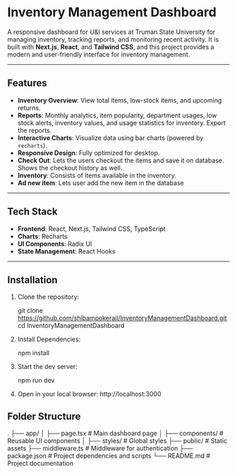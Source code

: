# Inventory Management Dashboard

A responsive dashboard for U&I services at Truman State University
for managing inventory, tracking reports, and monitoring recent activity. It is built with **Next.js**, **React**, and **Tailwind CSS**,
and this project provides a modern and user-friendly interface for inventory management.

---

## Features

- **Inventory Overview**: View total items, low-stock items, and upcoming returns.
- **Reports**: Monthly analytics, item popularity, department usages, low stock alerts, inventory values, and usage statistics for inventory. Export the reports.
- **Interactive Charts**: Visualize data using bar charts (powered by `recharts`).
- **Responsive Design**: Fully optimized for desktop.
- **Check Out**: Lets the users checkout the items and save it on database. Shows the checkout history as well.
- **Inventory**: Consists of items available in the inventory.
- **Ad new item**: Lets user add the new item in the database

---

## Tech Stack

- **Frontend**: React, Next.js, Tailwind CSS, TypeScript
- **Charts**: Recharts
- **UI Components**: Radix UI
- **State Management**: React Hooks

---

## Installation

1. Clone the repository:
   
   git clone https://github.com/shibampokerail/InventoryManagementDashboard.git
   cd InventoryManagementDashboard
2. Install Dependencies:

    npm install
3. Start the dev server:

   npm run dev

4. Open in your local browser:
   http://localhost:3000

## Folder Structure
.
├── app/
│   ├── page.tsx          # Main dashboard page
│   ├── components/       # Reusable UI components
│   ├── styles/           # Global styles
├── public/               # Static assets
├── middleware.ts         # Middleware for authentication
├── package.json          # Project dependencies and scripts
└── README.md             # Project documentation

